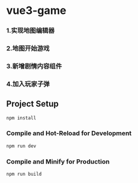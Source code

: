 # vue3-game

### 1.实现地图编辑器

### 2.地图开始游戏

### 3.新增剧情内容组件

### 4.加入玩家子弹

## Project Setup

```sh
npm install
```

### Compile and Hot-Reload for Development

```sh
npm run dev
```

### Compile and Minify for Production

```sh
npm run build
```
